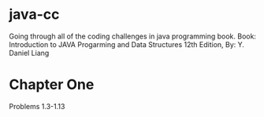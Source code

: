 # java-cc
Going through all of the coding challenges in java programming book.
Book: Introduction to JAVA Progarming and Data Structures 12th Edition, By: Y. Daniel Liang

# Chapter One
Problems 1.3-1.13

